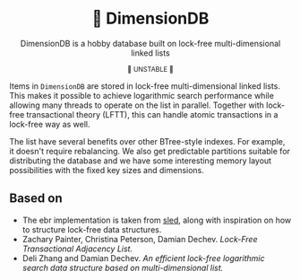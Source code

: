 <div align="center">
  <br></br>

  <h1>🌌 DimensionDB</h1>
  <p>
    DimensionDB is a hobby database built on lock-free multi-dimensional linked lists
  </p>
<sub>🚧 UNSTABLE 🚧</sub>

</div>

Items in `DimensionDB` are stored in lock-free multi-dimensional linked lists.
This makes it possible to achieve logarithmic search performance while allowing many threads to operate on the list in parallel. Together with lock-free transactional theory (LFTT), this can handle atomic transactions in a lock-free way as well.

The list have several benefits over other BTree-style indexes. For example, it doesn't require rebalancing.
We also get predictable partitions suitable for distributing the database and we have some interesting memory layout possibilities with the fixed key sizes and dimensions.

## Based on

- The ebr implementation is taken from [sled](https://github.com/spacejam/sled/), along with inspiration on how to structure
lock-free data structures.
- Zachary Painter, Christina Peterson, Damian Dechev. _Lock-Free Transactional Adjacency List._
- Deli Zhang and Damian Dechev. _An efficient lock-free logarithmic search data structure based on multi-dimensional list._
